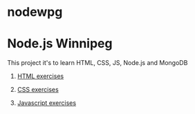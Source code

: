 # nodewpg

# Node.js Winnipeg

This project it's to learn HTML, CSS, JS, Node.js and MongoDB

1. [HTML exercises](html_exercises)

2. [CSS  exercises](css_exercises)

3. [Javascript  exercises](js_exercises)
